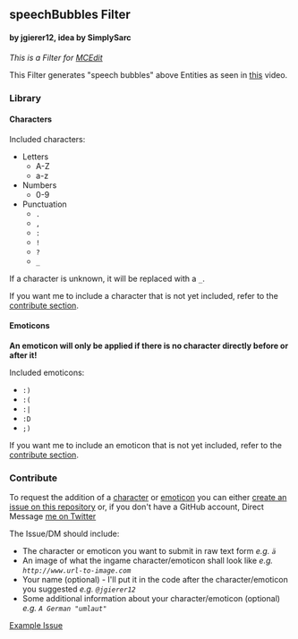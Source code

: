 ## speechBubbles Filter
#### by jgierer12, idea by SimplySarc

*This is a Filter for [MCEdit](http://www.mcedit.net)*

This Filter generates "speech bubbles" above Entities as seen in [this](http://youtu.be/2jYX526zgII) video.

### Library
#### Characters
Included characters:
- Letters
  * A-Z
  * a-z
- Numbers
  * 0-9
- Punctuation
  * `.`
  * `,`
  * `:`
  * `!`
  * `?`
  * `_`

If a character is unknown, it will be replaced with a `_`.

If you want me to include a character that is not yet included, refer to the [contribute section](#contribute).

#### Emoticons
**An emoticon will only be applied if there is no character directly before or after it!**

Included emoticons:
- `:)`
- `:(`
- `:|`
- `:D`
- `;)`

If you want me to include an emoticon that is not yet included, refer to the [contribute section](#contribute).

### Contribute
To request the addition of a [character](#characters) or [emoticon](#emoticons) you can either [create an issue on this repository](https://github.com/jgierer12/MCEdit-Filters/issues/new) or, if you don't have a GitHub account, Direct Message [me on Twitter](https://twitter.com/jgierer12)

The Issue/DM should include:
- The character or emoticon you want to submit in raw text form *e.g. `ä`*
- An image of what the ingame character/emoticon shall look like *e.g. `http://www.url-to-image.com`*
- Your name (optional) - I'll put it in the code after the character/emoticon you suggested *e.g. `@jgierer12`*
- Some additional information about your character/emoticon (optional) *e.g. `A German "umlaut"`*

[Example Issue](https://github.com/jgierer12/MCEdit-Filters/issues/6)
